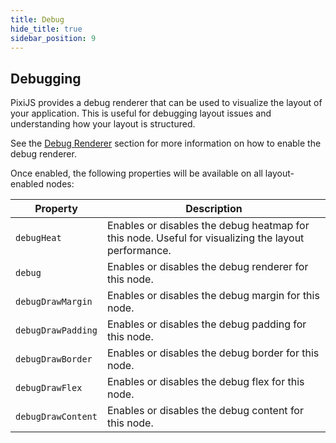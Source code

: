 ```yaml
---
title: Debug
hide_title: true
sidebar_position: 9
---
```


## Debugging

PixiJS provides a debug renderer that can be used to visualize the layout of your application. This is useful for debugging layout issues and understanding how your layout is structured.

See the [Debug Renderer](../core//layout-system.md#enabling-debug-renderer) section for more information on how to enable the debug renderer.

Once enabled, the following properties will be available on all layout-enabled nodes:

| Property           | Description                                                                                         |
| ------------------ | --------------------------------------------------------------------------------------------------- |
| `debugHeat`        | Enables or disables the debug heatmap for this node. Useful for visualizing the layout performance. |
| `debug`            | Enables or disables the debug renderer for this node.                                               |
| `debugDrawMargin`  | Enables or disables the debug margin for this node.                                                 |
| `debugDrawPadding` | Enables or disables the debug padding for this node.                                                |
| `debugDrawBorder`  | Enables or disables the debug border for this node.                                                 |
| `debugDrawFlex`    | Enables or disables the debug flex for this node.                                                   |
| `debugDrawContent` | Enables or disables the debug content for this node.                                                |
